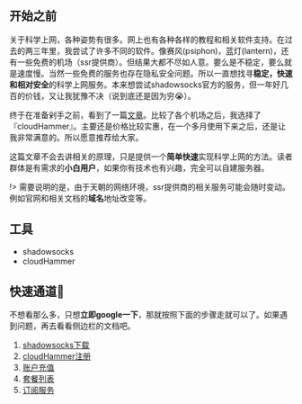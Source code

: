 ## 开始之前
关于科学上网，各种姿势有很多。网上也有各种各样的教程和相关软件支持。在过去的两三年里，我尝试了许多不同的软件。像赛风(psiphon)，蓝灯(lantern)，还有一些免费的机场（ssr提供商）。但结果大都不尽如人意。要么是不稳定，要么就是速度慢。当然一些免费的服务也存在隐私安全问题。所以一直想找寻**稳定，快速和相对安全**的科学上网服务。本来想尝试shadowsocks官方的服务，但一年好几百的价钱，又让我犹豫不决（说到底还是因为穷😭）。

终于在准备剁手之前，看到了一篇[文章](https://github.com/387099/SSR/issues/1)。比较了各个机场之后，我选择了『cloudHammer』。主要还是价格比较实惠，在一个多月使用下来之后，还是让我非常满意的。所以愿意推荐给大家。

这篇文章不会去讲相关的原理，只是提供一个**简单快速**实现科学上网的方法。读者群体是有需求的**小白用户**，如果你有技术也有兴趣，完全可以自建服务器。

!> 需要说明的是，由于天朝的网络环境，ssr提供商的相关服务可能会随时变动。例如官网和相关文档的**域名**地址改变等。
## 工具
+ shadowsocks
+ cloudHammer

## 快速通道🚀
不想看那么多，只想**立即google一下**，那就按照下面的步骤走就可以了。如果遇到问题，再去看看侧边栏的文档吧。
1. [shadowsocks下载](https://cloudhammer.xyz/integrations/)
2. [cloudHammer注册](https://cloudhammer.xyz/aff.html?invite=bq1ocvue)
3. [账户充值](https://console.cloudhammer.xyz/user/code)
4. [套餐列表](https://console.cloudhammer.xyz/user/shop)
5. [订阅服务](https://docs.cloudhammer.xyz/#/integrations/ssr-windows)